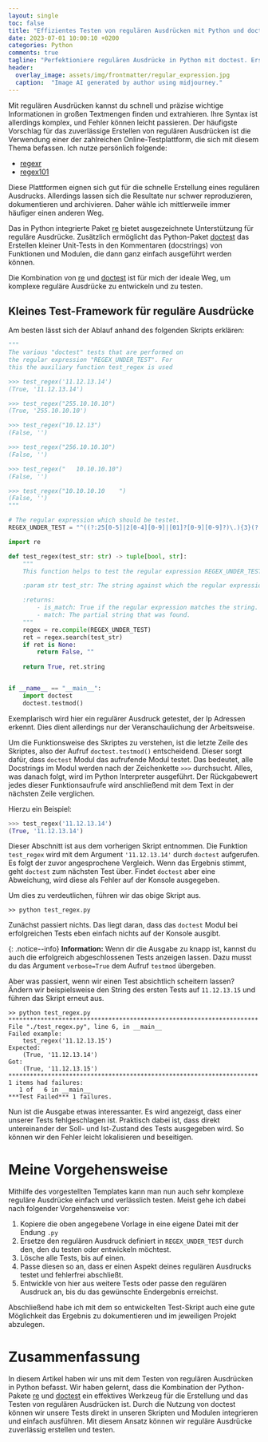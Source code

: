 ```yaml
---
layout: single
toc: false
title: "Effizientes Testen von regulären Ausdrücken mit Python und doctest"
date: 2023-07-01 10:00:10 +0200
categories: Python
comments: true
tagline: "Perfektioniere regulären Ausdrücke in Python mit doctest. Erstelle, teste und dokumentiere sie effizient und reproduzierbar."
header:
  overlay_image: assets/img/frontmatter/regular_expression.jpg
  caption:  "Image AI generated by author using midjourney."
---
```


Mit regulären Ausdrücken kannst du schnell und präzise wichtige Informationen in großen Textmengen finden und extrahieren. Ihre Syntax ist allerdings komplex, und Fehler können leicht passieren. Der häufigste Vorschlag für das zuverlässige Erstellen von regulären Ausdrücken ist die Verwendung einer der zahlreichen Online-Testplattform, die sich mit diesem Thema befassen. Ich nutze persönlich folgende:

* [regexr](https://regexr.com/)
* [regex101](https://regex101.com/)

Diese Plattformen eignen sich gut für die schnelle Erstellung eines regulären Ausdrucks. Allerdings lassen sich die Resultate nur schwer reproduzieren, dokumentieren und archivieren. Daher wähle ich mittlerweile immer häufiger einen anderen Weg.

Das in Python integrierte Paket [re](https://docs.python.org/3/library/re.html) bietet ausgezeichnete Unterstützung für reguläre Ausdrücke. Zusätzlich ermöglicht das Python-Paket [doctest](https://docs.python.org/3/library/doctest.html) das Erstellen kleiner Unit-Tests in den Kommentaren (docstrings) von Funktionen und Modulen, die dann ganz einfach ausgeführt werden können.

Die Kombination von [re](https://docs.python.org/3/library/re.html) und [doctest](https://docs.python.org/3/library/doctest.html) ist für mich der ideale Weg, um komplexe reguläre Ausdrücke zu entwickeln und zu testen. 

## Kleines Test-Framework für reguläre Ausdrücke

Am besten lässt sich der Ablauf anhand des folgenden Skripts erklären:

```python
""" 
The various "doctest" tests that are performed on 
the regular expression "REGEX_UNDER_TEST". For 
this the auxiliary function test_regex is used

>>> test_regex('11.12.13.14')
(True, '11.12.13.14')

>>> test_regex("255.10.10.10")
(True, '255.10.10.10')

>>> test_regex("10.12.13")
(False, '')

>>> test_regex("256.10.10.10")
(False, '')

>>> test_regex("   10.10.10.10")
(False, '')

>>> test_regex("10.10.10.10    ")
(False, '')
"""

# The regular expression which should be testet.
REGEX_UNDER_TEST = "^((?:25[0-5]|2[0-4][0-9]|[01]?[0-9][0-9]?)\.){3}(?:25[0-5]|2[0-4][0-9]|[01]?[0-9][0-9]?)$"

import re

def test_regex(test_str: str) -> tuple[bool, str]:
    """
    This function helps to test the regular expression REGEX_UNDER_TEST.

    :param str test_str: The string against which the regular expression REGEX_UNDER_TEST is applied.

    :returns:
        - is_match: True if the regular expression matches the string.
        - match: The partial string that was found.
    """
    regex = re.compile(REGEX_UNDER_TEST)
    ret = regex.search(test_str)
    if ret is None:
        return False, ""
    
    return True, ret.string


if __name__ == "__main__":
    import doctest
    doctest.testmod()
```

Exemplarisch wird hier ein regulärer Ausdruck getestet, der Ip Adressen erkennt. Dies dient allerdings nur der Veranschaulichung der Arbeitsweise.

Um die Funktionsweise des Skriptes zu verstehen, ist die letzte Zeile des Skriptes, also der Aufruf `doctest.testmod()` entscheidend. Dieser sorgt dafür, dass ``doctest`` Modul das aufrufende Modul testet. Das bedeutet, alle Docstrings im Modul werden nach der Zeichenkette ``>>>`` durchsucht. Alles, was danach folgt, wird im Python Interpreter ausgeführt. Der Rückgabewert jedes dieser Funktionsaufrufe wird anschließend mit dem Text in der nächsten Zeile verglichen.

Hierzu ein Beispiel:

```python
>>> test_regex('11.12.13.14')
(True, '11.12.13.14')
```
Dieser Abschnitt ist aus dem vorherigen Skript entnommen. Die Funktion `test_regex` wird mit dem Argument `'11.12.13.14'` durch ``doctest`` aufgerufen. Es folgt der zuvor angesprochene Vergleich. Wenn das Ergebnis stimmt, geht `doctest` zum nächsten Test über. Findet ``doctest`` aber eine Abweichung, wird diese als Fehler auf der Konsole ausgegeben.

Um dies zu verdeutlichen, führen wir das obige Skript aus.
```
>> python test_regex.py
```

Zunächst passiert nichts. Das liegt daran, dass das `doctest` Modul bei erfolgreichen Tests eben einfach nichts auf der Konsole ausgibt.

{: .notice--info} 
**Information:** Wenn dir die Ausgabe zu knapp ist, kannst du auch die erfolgreich abgeschlossenen Tests anzeigen lassen. Dazu musst du das Argument `verbose=True` dem Aufruf `testmod` übergeben.

Aber was passiert, wenn wir einen Test absichtlich scheitern lassen? Ändern wir beispielsweise den String des ersten Tests auf `11.12.13.15` und führen das Skript erneut aus. 

```
>> python test_regex.py
**********************************************************************
File "./test_regex.py", line 6, in __main__
Failed example:
    test_regex('11.12.13.15')
Expected:
    (True, '11.12.13.14')
Got:
    (True, '11.12.13.15')
**********************************************************************
1 items had failures:
   1 of   6 in __main__
***Test Failed*** 1 failures.
```

Nun ist die Ausgabe etwas interessanter. Es wird angezeigt, dass einer unserer Tests fehlgeschlagen ist. Praktisch dabei ist, dass direkt untereinander der Soll- und Ist-Zustand des Tests ausgegeben wird. So können wir den Fehler leicht lokalisieren und beseitigen.

# Meine Vorgehensweise

Mithilfe des vorgestellten Templates kann man nun auch sehr komplexe reguläre Ausdrücke einfach und verlässlich testen. Meist gehe ich dabei nach folgender Vorgehensweise vor:

1. Kopiere die oben angegebene Vorlage in eine eigene Datei mit der Endung `.py`
2. Ersetze den regulären Ausdruck definiert in ``REGEX_UNDER_TEST`` durch den, den du testen oder entwickeln möchtest.
3. Lösche alle Tests, bis auf einen.
4. Passe diesen so an, dass er einen Aspekt deines regulären Ausdrucks testet und fehlerfrei abschließt.
5. Entwickle von hier aus weitere Tests oder passe den regulären Ausdruck an, bis du das gewünschte Endergebnis erreichst.

Abschließend habe ich mit dem so entwickelten Test-Skript auch eine gute Möglichkeit das Ergebnis zu dokumentieren und im jeweiligen Projekt abzulegen. 


# Zusammenfassung

In diesem Artikel haben wir uns mit dem Testen von regulären Ausdrücken in Python befasst. Wir haben gelernt, dass die Kombination der Python-Pakete [re](https://docs.python.org/3/library/re.html) und [doctest](https://docs.python.org/3/library/doctest.html) ein effektives Werkzeug für die Erstellung und das Testen von regulären Ausdrücken ist. Durch die Nutzung von doctest können wir unsere Tests direkt in unseren Skripten und Modulen integrieren und einfach ausführen. Mit diesem Ansatz können wir reguläre Ausdrücke zuverlässig erstellen und testen.